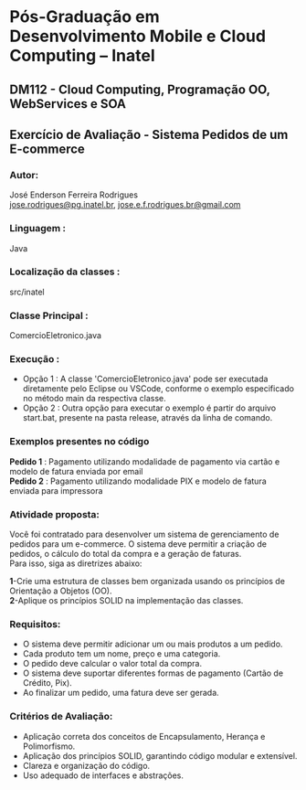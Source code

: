 # Pós-Graduação em Desenvolvimento Mobile e Cloud Computing – Inatel
## DM112 - Cloud Computing, Programação OO, WebServices e SOA

## Exercício de Avaliação - Sistema Pedidos de um E-commerce
### Autor: 
José Enderson Ferreira Rodrigues   
jose.rodrigues@pg.inatel.br, jose.e.f.rodrigues.br@gmail.com

### Linguagem : 
Java

### Localização da classes :
src/inatel


### Classe Principal : 
ComercioEletronico.java

### Execução :
* Opção 1 : A classe 'ComercioEletronico.java' pode ser executada diretamente pelo Eclipse ou VSCode, conforme o exemplo especificado no método main da respectiva classe.<br/>
* Opção 2 : Outra opção para executar o exemplo é partir do arquivo start.bat, presente na pasta release, através da linha de comando.

### Exemplos presentes no código
<strong>Pedido 1</strong> : Pagamento utilizando modalidade de pagamento via cartão e modelo de fatura enviada por email<br/>
<strong>Pedido 2</strong> : Pagamento utilizando modalidade PIX e modelo de fatura enviada para impressora

### Atividade proposta: 
Você foi contratado para desenvolver um sistema de gerenciamento de pedidos para um e-commerce. O sistema deve permitir a criação de pedidos, o cálculo do total da compra e a geração de faturas.  
Para isso, siga as diretrizes abaixo:

<strong>1</strong>-Crie uma estrutura de classes bem organizada usando os princípios de Orientação a Objetos (OO).<br/> 
<strong>2</strong>-Aplique os princípios SOLID na implementação das classes.  

### Requisitos:
* O sistema deve permitir adicionar um ou mais produtos a um pedido.
* Cada produto tem um nome, preço e uma categoria.
* O pedido deve calcular o valor total da compra.
* O sistema deve suportar diferentes formas de pagamento (Cartão de Crédito, Pix).
* Ao finalizar um pedido, uma fatura deve ser gerada.

### Critérios de Avaliação:
* Aplicação correta dos conceitos de Encapsulamento, Herança e Polimorfismo.
* Aplicação dos princípios SOLID, garantindo código modular e extensível.
* Clareza e organização do código.
* Uso adequado de interfaces e abstrações.